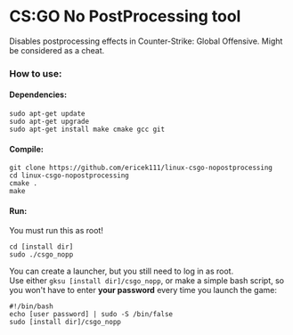# CS:GO No PostProcessing tool

Disables postprocessing effects in Counter-Strike: Global Offensive. Might be considered as a cheat.

### How to use:
#### Dependencies:
```
sudo apt-get update
sudo apt-get upgrade
sudo apt-get install make cmake gcc git
```

#### Compile:
```
git clone https://github.com/ericek111/linux-csgo-nopostprocessing
cd linux-csgo-nopostprocessing
cmake .
make
```

#### Run:
You must run this as root!
```
cd [install dir]
sudo ./csgo_nopp
```

You can create a launcher, but you still need to log in as root.  
Use either `gksu [install dir]/csgo_nopp`, or make a simple bash script, so you won't have to enter **your password** every time you launch the game:
```
#!/bin/bash
echo [user password] | sudo -S /bin/false
sudo [install dir]/csgo_nopp
```
